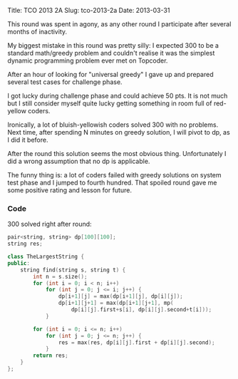 Title: TCO 2013 2A
Slug: tco-2013-2a
Date: 2013-03-31

This round was spent in agony, as any other round I participate after several months of inactivity.

My biggest mistake in this round was pretty silly: I expected 300 to be a standard math/greedy problem and couldn't realise it was the simplest dynamic programming problem ever met on Topcoder.

After an hour of looking for "universal greedy" I gave up and prepared several test cases for challenge phase.

I got lucky during challenge phase and could achieve 50 pts. It is not much but I still consider myself quite lucky getting something in room full of red-yellow coders.

Ironically, a lot of bluish-yellowish coders solved 300 with no problems. Next time, after spending N minutes on greedy solution, I will pivot to dp, as I did it before.

After the round this solution seems the most obvious thing. Unfortunately I did a wrong assumption that no dp is applicable.

The funny thing is: a lot of coders failed with greedy solutions on system test phase and I jumped to fourth hundred. That spoiled round gave me some positive rating and lesson for future.

### Code

300 solved right after round:

```cpp
pair<string, string> dp[100][100];
string res;

class TheLargestString {
public:
	string find(string s, string t) {
		int n = s.size();
		for (int i = 0; i < n; i++)
			for (int j = 0; j <= i; j++) {
				dp[i+1][j] = max(dp[i+1][j], dp[i][j]);
				dp[i+1][j+1] = max(dp[i+1][j+1], mp(
					dp[i][j].first+s[i], dp[i][j].second+t[i]));
			}

		for (int i = 0; i <= n; i++)
			for (int j = 0; j <= n; j++) {
				res = max(res, dp[i][j].first + dp[i][j].second);
			}
		return res;
	}
};

```
